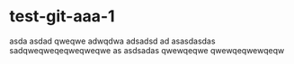 # test-git-aaa-1

asda
asdad
qweqwe
adwqdwa
adsadsd
ad
asasdasdas
sadqweqweqeqweqweqwe
as
asdsadas
qwewqeqwe
qwewqeqwewqeqw
